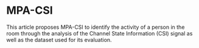 # MPA-CSI
This article proposes MPA-CSI to identify the activity of a person in the room through the analysis of the Channel State Information (CSI) signal as well as the dataset used for its evaluation.
